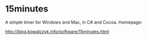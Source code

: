 15minutes
=========

A simple timer for Windows and Mac, in C# and Cocoa. Homepage:

http://blog.kowalczyk.info/software/15minutes.html
